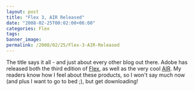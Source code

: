 ```yaml
---
layout: post
title: "Flex 3, AIR Released"
date: "2008-02-25T00:02:00+06:00"
categories: Flex 
tags: 
banner_image: 
permalink: /2008/02/25/Flex-3-AIR-Released
---
```


The title says it all - and just about every other blog out there. Adobe has released both the third edition of <a href="http://www.adobe.com/go/flex">Flex</a>, as well as the very cool <a href="http://www.adobe.com/products/air/">AIR</a>. My readers know how I feel about these products, so I won't say much now (and plus I want to go to bed ;), but get downloading!